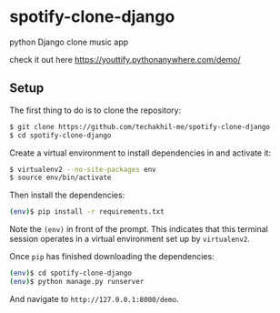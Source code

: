 # spotify-clone-django
python Django clone music app

check it out here https://youttify.pythonanywhere.com/demo/



## Setup

The first thing to do is to clone the repository:

```sh
$ git clone https://github.com/techakhil-me/spotify-clone-django
$ cd spotify-clone-django
```

Create a virtual environment to install dependencies in and activate it:

```sh
$ virtualenv2 --no-site-packages env
$ source env/bin/activate
```

Then install the dependencies:

```sh
(env)$ pip install -r requirements.txt
```
Note the `(env)` in front of the prompt. This indicates that this terminal
session operates in a virtual environment set up by `virtualenv2`.

Once `pip` has finished downloading the dependencies:
```sh
(env)$ cd spotify-clone-django
(env)$ python manage.py runserver
```
And navigate to `http://127.0.0.1:8000/demo`.
